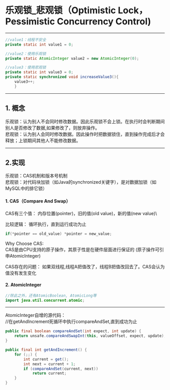 # 乐观锁_悲观锁（Optimistic Lock，Pessimistic Concurrency Control)
---
```java
//value1：线程不安全
private static int value1 = 0;

//value2：使用乐观锁
private static AtomicInteger value2 = new AtomicInteger(0);

//value3：使用悲观锁
private static int value3 = 0;
private static synchronized void increaseValue3(){
    value3++;
    }
```
---

## 1. 概念
乐观锁：认为别人不会同时修改数据。因此乐观锁不会上锁。在执行时会判断期间别人是否修改了数据,如果修改了，则放弃操作。<br>
悲观锁：认为别人会同时修改数据。因此操作时把数据锁住，直到操作完成后才会释放；上锁期间其他人不能修改数据。

---

## 2.实现
乐观锁：CAS机制和版本号机制<br>
悲观锁：对代码块加锁（如Java的synchronized关键字），是对数据加锁（如MySQL中的排它锁）

#### 1. CAS（Compare And Swap）
CAS有三个值： 内存位置(pointer)，旧的值(old value)，新的值(new value)\

比较逻辑：
循环执行，直到运行成功为止
```java
if(*pointer == old_value) *pointer = new_value;
```

Why Choose CAS:<br>
CAS是由CPU支持的原子操作，其原子性是在硬件层面进行保证的
(原子操作可引申AtomicInteger)

CAS存在的问题：
如果双线程,线程A把值改了，线程B把值改回去了。CAS会认为值没有发生变化

#### 2. AtomicInteger
```java
//除此之外，还有AtomicBoolean, AtomicLong等
import java.util.concurrent.atomic;
```
---
AtomicInteger自增的源代码：<br>
//在getAndIncrement死循环中执行compareAndSet,直到成功为止
```java
public final boolean compareAndSet(int expect, int update) {
    return unsafe.compareAndSwapInt(this, valueOffset, expect, update);
}

public final int getAndIncrement() {
    for (;;) {
        int current = get();
        int next = current + 1;
        if (compareAndSet(current, next))
            return current;
    }
}
```

